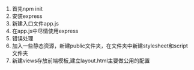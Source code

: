 1. 首先npm init 
2. 安装express
3. 新建入口文件app.js
4. 在app.js中尽情使用express
5. 错误处理
6. 加入一些静态资源，新建public文件夹，在文件夹中新建stylesheet和script文件夹
7. 新建views存放前端模板,建立layout.html主要做公用的配置
